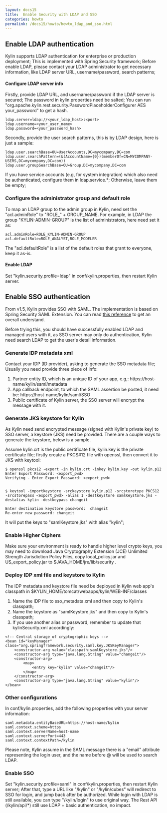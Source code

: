 ```yaml
---
layout: docs15
title:  Enable Security with LDAP and SSO
categories: howto
permalink: /docs15/howto/howto_ldap_and_sso.html
---
```


## Enable LDAP authentication

Kylin supports LDAP authentication for enterprise or production deployment; This is implemented with Spring Security framework; Before enable LDAP, please contact your LDAP administrator to get necessary information, like LDAP server URL, username/password, search patterns;

#### Configure LDAP server info

Firstly, provide LDAP URL, and username/password if the LDAP server is secured; The password in kylin.properties need be salted; You can run "org.apache.kylin.rest.security.PasswordPlaceholderConfigurer AES your_password" to get a hash.

```
ldap.server=ldap://<your_ldap_host>:<port>
ldap.username=<your_user_name>
ldap.password=<your_password_hash>
```

Secondly, provide the user search patterns, this is by LDAP design, here is just a sample:

```
ldap.user.searchBase=OU=UserAccounts,DC=mycompany,DC=com
ldap.user.searchPattern=(&(AccountName={0})(memberOf=CN=MYCOMPANY-USERS,DC=mycompany,DC=com))
ldap.user.groupSearchBase=OU=Group,DC=mycompany,DC=com
```

If you have service accounts (e.g, for system integration) which also need be authenticated, configure them in ldap.service.*; Otherwise, leave them be empty;

### Configure the administrator group and default role

To map an LDAP group to the admin group in Kylin, need set the "acl.adminRole" to "ROLE_" + GROUP_NAME. For example, in LDAP the group "KYLIN-ADMIN-GROUP" is the list of administrators, here need set it as:

```
acl.adminRole=ROLE_KYLIN-ADMIN-GROUP
acl.defaultRole=ROLE_ANALYST,ROLE_MODELER
```

The "acl.defaultRole" is a list of the default roles that grant to everyone, keep it as-is.

#### Enable LDAP

Set "kylin.security.profile=ldap" in conf/kylin.properties, then restart Kylin server.

## Enable SSO authentication

From v1.5, Kylin provides SSO with SAML. The implementation is based on Spring Security SAML Extension. You can read [this reference](http://docs.spring.io/autorepo/docs/spring-security-saml/1.0.x-SNAPSHOT/reference/htmlsingle/) to get an overall understand.

Before trying this, you should have successfully enabled LDAP and managed users with it, as SSO server may only do authentication, Kylin need search LDAP to get the user's detail information.

### Generate IDP metadata xml
Contact your IDP (ID provider), asking to generate the SSO metadata file; Usually you need provide three piece of info:

  1. Partner entity ID, which is an unique ID of your app, e.g,: https://host-name/kylin/saml/metadata 
  2. App callback endpoint, to which the SAML assertion be posted, it need be: https://host-name/kylin/saml/SSO
  3. Public certificate of Kylin server, the SSO server will encrypt the message with it.

### Generate JKS keystore for Kylin
As Kylin need send encrypted message (signed with Kylin's private key) to SSO server, a keystore (JKS) need be provided. There are a couple ways to generate the keystore, below is a sample.

Assume kylin.crt is the public certificate file, kylin.key is the private certificate file; firstly create a PKCS#12 file with openssl, then convert it to JKS with keytool: 

```
$ openssl pkcs12 -export -in kylin.crt -inkey kylin.key -out kylin.p12
Enter Export Password: <export_pwd>
Verifying - Enter Export Password: <export_pwd>


$ keytool -importkeystore -srckeystore kylin.p12 -srcstoretype PKCS12 -srcstorepass <export_pwd> -alias 1 -destkeystore samlKeystore.jks -destalias kylin -destkeypass changeit

Enter destination keystore password:  changeit
Re-enter new password: changeit
```

It will put the keys to "samlKeystore.jks" with alias "kylin";

### Enable Higher Ciphers

Make sure your environment is ready to handle higher level crypto keys, you may need to download Java Cryptography Extension (JCE) Unlimited Strength Jurisdiction Policy Files, copy local_policy.jar and US_export_policy.jar to $JAVA_HOME/jre/lib/security .

### Deploy IDP xml file and keystore to Kylin

The IDP metadata and keystore file need be deployed in Kylin web app's classpath in $KYLIN_HOME/tomcat/webapps/kylin/WEB-INF/classes 
	
  1. Name the IDP file to sso_metadata.xml and then copy to Kylin's classpath;
  2. Name the keystore as "samlKeystore.jks" and then copy to Kylin's classpath;
  3. If you use another alias or password, remember to update that kylinSecurity.xml accordingly:

```
<!-- Central storage of cryptographic keys -->
<bean id="keyManager" class="org.springframework.security.saml.key.JKSKeyManager">
	<constructor-arg value="classpath:samlKeystore.jks"/>
	<constructor-arg type="java.lang.String" value="changeit"/>
	<constructor-arg>
		<map>
			<entry key="kylin" value="changeit"/>
		</map>
	</constructor-arg>
	<constructor-arg type="java.lang.String" value="kylin"/>
</bean>

```

### Other configurations
In conf/kylin.properties, add the following properties with your server information:

```
saml.metadata.entityBaseURL=https://host-name/kylin
saml.context.scheme=https
saml.context.serverName=host-name
saml.context.serverPort=443
saml.context.contextPath=/kylin
```

Please note, Kylin assume in the SAML message there is a "email" attribute representing the login user, and the name before @ will be used to search LDAP. 

### Enable SSO
Set "kylin.security.profile=saml" in conf/kylin.properties, then restart Kylin server; After that, type a URL like "/kylin" or "/kylin/cubes" will redirect to SSO for login, and jump back after be authorized. While login with LDAP is still available, you can type "/kylin/login" to use original way. The Rest API (/kylin/api/*) still use LDAP + basic authentication, no impact.

